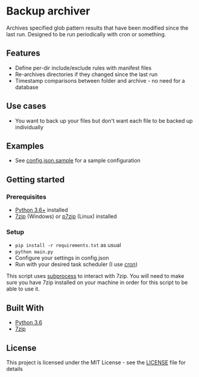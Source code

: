 # Backup archiver
Archives specified glob pattern results that have been modified since the last run. Designed to be run periodically with cron or something.

## Features
- Define per-dir include/exclude rules with manifest files
- Re-archives directories if they changed since the last run
- Timestamp comparisons between folder and archive - no need for a database

## Use cases
- You want to back up your files but don't want each file to be backed up individually

## Examples
- See [config.json.sample](./config-json.sample) for a sample configuration

## Getting started
### Prerequisites
- [Python 3.6+](https://www.python.org/) installed
- [7zip](https://www.7-zip.org/download.html) (Windows) or [p7zip](http://p7zip.sourceforge.net/) (Linux) installed

### Setup
- `pip install -r requirements.txt` as usual
- `python main.py`
- Configure your settings in config.json
- Run with your desired task scheduler (I use [cron](https://en.wikipedia.org/wiki/Cron))

This script uses [subprocess](https://docs.python.org/3.6/library/subprocess.html) to interact with 7zip. You will need to make sure you have 7zip installed on your machine in order for this script to be able to use it.

## Built With
- [Python 3.6](https://www.python.org/)
- [7zip](https://www.7-zip.org/download.html)

## License
This project is licensed under the MIT License - see the [LICENSE](./LICENSE) file for details